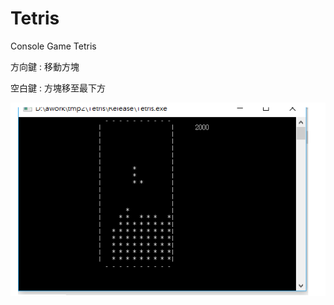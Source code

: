 # Tetris
Console Game Tetris

方向鍵 : 移動方塊

空白鍵 : 方塊移至最下方

![image](https://github.com/YueLung/Tetris/blob/master/image.png)
